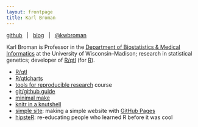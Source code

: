 ```yaml
---
layout: frontpage
title: Karl Broman
---
```


[github](http://github.com/kbroman) &nbsp; | &nbsp; 
[blog](http://kbroman.wordpress.com) &nbsp; | &nbsp; 
[@kwbroman](https://twitter.com/kwbroman)

Karl Broman is Professor in the
[Department of Biostatistics & Medical Informatics](http://www.biostat.wisc.edu)
at the University of Wisconsin&ndash;Madison;
research in statistical genetics; developer of
[R/qtl](http://www.rqtl.org) (for [R](http://www.r-project.org)).

- [R/qtl](http://www.rqtl.org)
- [R/qtlcharts](http://kbroman.github.io/qtlcharts)
- [tools for reproducible research](http://kbroman.github.io/Tools4RR) course
- [git/github guide](http://kbroman.github.io/github_tutorial)
- [minimal make](http://kbroman.github.io/minimal_make)
- [knitr in a knutshell](http://kbroman.github.io/knitr_knutshell)
- [simple site](http://kbroman.github.io/simple_site): making a simple
  website with [GitHub Pages](http://pages.github.com)
- [hipsteR](http://kbroman.github.io/hipsteR/): re-educating people who learned R before it was cool

